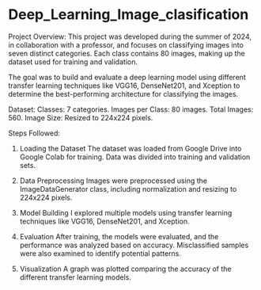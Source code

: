 # Deep_Learning_Image_clasification

Project Overview: 
 This project was developed during the summer of 2024, in collaboration with a professor, and focuses on classifying images into seven distinct categories. Each class contains 80 images, making up the dataset used for training and validation.

The goal was to build and evaluate a deep learning model using different transfer learning techniques like VGG16, DenseNet201, and Xception to determine the best-performing architecture for classifying the images.

Dataset:
Classes: 7 categories.
Images per Class: 80 images.
Total Images: 560.
Image Size: Resized to 224x224 pixels.

Steps Followed:
1. Loading the Dataset
The dataset was loaded from Google Drive into Google Colab for training. Data was divided into training and validation sets.

2. Data Preprocessing
Images were preprocessed using the ImageDataGenerator class, including normalization and resizing to 224x224 pixels.

3. Model Building
I explored multiple models using transfer learning techniques like VGG16, DenseNet201, and Xception.

4. Evaluation
After training, the models were evaluated, and the performance was analyzed based on accuracy. Misclassified samples were also examined to identify potential patterns.

5. Visualization
A graph was plotted comparing the accuracy of the different transfer learning models.

